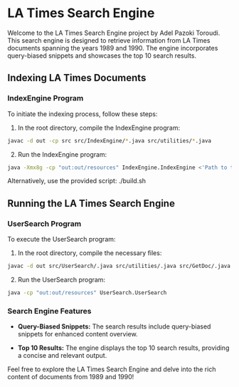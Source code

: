 # LA Times Search Engine

Welcome to the LA Times Search Engine project by Adel Pazoki Toroudi. This search engine is designed to retrieve information from LA Times documents spanning the years 1989 and 1990. The engine incorporates query-biased snippets and showcases the top 10 search results.

## Indexing LA Times Documents

### IndexEngine Program

To initiate the indexing process, follow these steps:

1. In the root directory, compile the IndexEngine program:

  ```bash
  javac -d out -cp src src/IndexEngine/*.java src/utilities/*.java
  ```

2. Run the IndexEngine program:

  ```bash
  java -Xmx8g -cp "out:out/resources" IndexEngine.IndexEngine <'Path to the zipped file'> <'Path to the directory to save the file'>
  ```
Alternatively, use the provided script: ./build.sh


## Running the LA Times Search Engine

### UserSearch Program

To execute the UserSearch program:

1. In the root directory, compile the necessary files:

  ```bash
  javac -d out src/UserSearch/.java src/utilities/.java src/GetDoc/.java src/BM25/.java
  ```

2. Run the UserSearch program:

  ```bash
  java -cp "out:out/resources" UserSearch.UserSearch
  ```

### Search Engine Features

- **Query-Biased Snippets:** The search results include query-biased snippets for enhanced content overview.

- **Top 10 Results:** The engine displays the top 10 search results, providing a concise and relevant output.


Feel free to explore the LA Times Search Engine and delve into the rich content of documents from 1989 and 1990!

